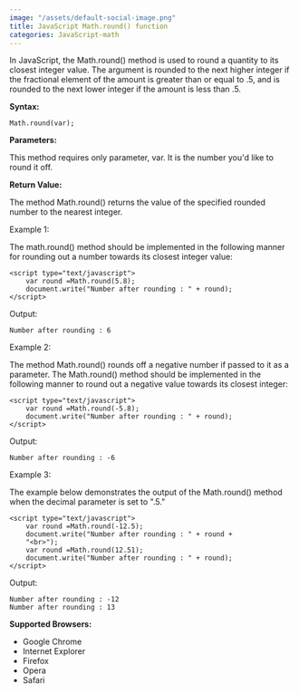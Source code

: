 ```yaml
---
image: "/assets/default-social-image.png"
title: JavaScript Math.round() function
categories: JavaScript-math
---
```


In JavaScript, the Math.round() method is used to round a quantity to its closest integer value. The argument is rounded to the next higher integer if the fractional element of the amount is greater than or equal to .5, and is rounded to the next lower integer if the amount is less than .5.

**Syntax:**

`Math.round(var);`

**Parameters:**

This method requires only parameter, var. It is the number you'd like to round it off.

**Return Value:**

The method Math.round() returns the value of the specified rounded number to the nearest integer.

Example 1:

The math.round() method should be implemented in the following manner for rounding out a number towards its closest integer value:

```
<script type="text/javascript"> 
    var round =Math.round(5.8); 
    document.write("Number after rounding : " + round);  
</script> 
```

Output:

`Number after rounding : 6`

Example 2:

The method Math.round() rounds off a negative number if passed to it as a parameter. The Math.round() method should be implemented in the following manner to round out a negative value towards its closest integer:

```
<script type="text/javascript"> 
    var round =Math.round(-5.8); 
    document.write("Number after rounding : " + round);  
</script> 
```

Output:

`Number after rounding : -6`

Example 3:

The example below demonstrates the output of the Math.round() method when the decimal parameter is set to ".5."

```
<script type="text/javascript"> 
    var round =Math.round(-12.5); 
    document.write("Number after rounding : " + round + 
    "<br>"); 
    var round =Math.round(12.51); 
    document.write("Number after rounding : " + round);  
</script> 
```

Output:

```
Number after rounding : -12
Number after rounding : 13
```

**Supported Browsers:**

* Google Chrome
* Internet Explorer
* Firefox
* Opera
* Safari